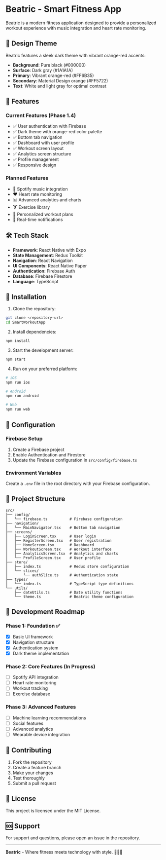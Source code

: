# Beatric - Smart Fitness App

Beatric is a modern fitness application designed to provide a personalized workout experience with music integration and heart rate monitoring.

## 🎨 Design Theme

Beatric features a sleek dark theme with vibrant orange-red accents:

- **Background**: Pure black (#000000)
- **Surface**: Dark gray (#1A1A1A)
- **Primary**: Vibrant orange-red (#FF6B35)
- **Secondary**: Material Design orange (#FF5722)
- **Text**: White and light gray for optimal contrast

## 🚀 Features

### Current Features (Phase 1.4)
- ✅ User authentication with Firebase
- ✅ Dark theme with orange-red color palette
- ✅ Bottom tab navigation
- ✅ Dashboard with user profile
- ✅ Workout screen layout
- ✅ Analytics screen structure
- ✅ Profile management
- ✅ Responsive design

### Planned Features
- 🎵 Spotify music integration
- ❤️ Heart rate monitoring
- 📊 Advanced analytics and charts
- 🏋️ Exercise library
- 🎯 Personalized workout plans
- 📱 Real-time notifications

## 🛠️ Tech Stack

- **Framework**: React Native with Expo
- **State Management**: Redux Toolkit
- **Navigation**: React Navigation
- **UI Components**: React Native Paper
- **Authentication**: Firebase Auth
- **Database**: Firebase Firestore
- **Language**: TypeScript

## 📱 Installation

1. Clone the repository:
```bash
git clone <repository-url>
cd SmartWorkoutApp
```

2. Install dependencies:
```bash
npm install
```

3. Start the development server:
```bash
npm start
```

4. Run on your preferred platform:
```bash
# iOS
npm run ios

# Android
npm run android

# Web
npm run web
```

## 🔧 Configuration

### Firebase Setup
1. Create a Firebase project
2. Enable Authentication and Firestore
3. Update the Firebase configuration in `src/config/firebase.ts`

### Environment Variables
Create a `.env` file in the root directory with your Firebase configuration.

## 📁 Project Structure

```
src/
├── config/
│   └── firebase.ts          # Firebase configuration
├── navigation/
│   └── MainNavigator.tsx    # Bottom tab navigation
├── screens/
│   ├── LoginScreen.tsx      # User login
│   ├── RegisterScreen.tsx   # User registration
│   ├── HomeScreen.tsx       # Dashboard
│   ├── WorkoutScreen.tsx    # Workout interface
│   ├── AnalyticsScreen.tsx  # Analytics and charts
│   └── ProfileScreen.tsx    # User profile
├── store/
│   ├── index.ts             # Redux store configuration
│   └── slices/
│       └── authSlice.ts     # Authentication state
├── types/
│   └── index.ts             # TypeScript type definitions
└── utils/
    ├── dateUtils.ts         # Date utility functions
    └── theme.ts             # Beatric theme configuration
```

## 🎯 Development Roadmap

### Phase 1: Foundation ✅
- [x] Basic UI framework
- [x] Navigation structure
- [x] Authentication system
- [x] Dark theme implementation

### Phase 2: Core Features (In Progress)
- [ ] Spotify API integration
- [ ] Heart rate monitoring
- [ ] Workout tracking
- [ ] Exercise database

### Phase 3: Advanced Features
- [ ] Machine learning recommendations
- [ ] Social features
- [ ] Advanced analytics
- [ ] Wearable device integration

## 🤝 Contributing

1. Fork the repository
2. Create a feature branch
3. Make your changes
4. Test thoroughly
5. Submit a pull request

## 📄 License

This project is licensed under the MIT License.

## 🆘 Support

For support and questions, please open an issue in the repository.

---

**Beatric** - Where fitness meets technology with style. 🏃‍♂️🎵

